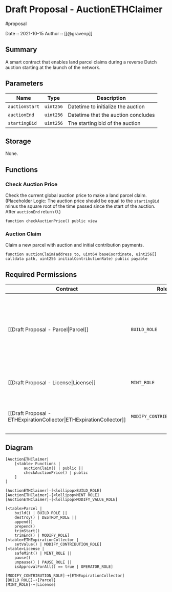 # Draft Proposal - AuctionETHClaimer
#proposal

Date :: 2021-10-15
Author :: [[@gravenp]]

## Summary
A smart contract that enables land parcel claims during a reverse Dutch auction starting at the launch of the network.

## Parameters
| Name                  | Type      | Description                             |
| --------------------- | --------- | --------------------------------------- |
| `auctionStart` | `uint256` | Datetime to initialize the auction |
| `auctionEnd` | `uint256` | Datetime that the auction concludes |
| `startingBid` | `uint256` | The starting bid of the auction | 

## Storage
None.

## Functions
### Check Auction Price
Check the current global auction price to make a land parcel claim. (Placeholder Logic: The auction price should be equal to the `startingBid` minus the square root of the time passed since the start of the auction. After `auctionEnd` return 0.)

```
function checkAuctionPrice() public view
```

### Auction Claim
Claim a new parcel with auction and initial contribution payments.

```
function auctionClaim(address to, uint64 baseCoordinate, uint256[] calldata path, uint256 initialContributionRate) public payable
```

## Required Permissions
| Contract                                                            | Role                | Reason                                                                                           |
| ------------------------------------------------------------------- | ------------------- | ------------------------------------------------------------------------------------------------ |
| [[Draft Proposal - Parcel\|Parcel]]                                 | `BUILD_ROLE`        | Builds a new parcel with the given base coordinate and path, if the auction bid, payment, and value are valid. |
| [[Draft Proposal - License\|License]]                               | `MINT_ROLE`         | Mints a license if parcel is successfully minted                                                 |
| [[Draft Proposal - ETHExpirationCollector\|ETHExpirationCollector]] | `MODIFY_CONTRIBUTION_ROLE` | Sets initial contribution rate when mint is successful                                                |

## Diagram
```nomnoml
[AuctionETHClaimer|
	[<table> Functions |
		auctionClaim() | public ||
		checkAuctionPrice() | public
	]
]

[AuctionETHClaimer]-[<lollipop>BUILD_ROLE]
[AuctionETHClaimer]-[<lollipop>MINT_ROLE]
[AuctionETHClaimer]-[<lollipop>MODIFY_VALUE_ROLE]

[<table>Parcel | 
	build() | BUILD_ROLE || 
	destroy() | DESTROY_ROLE || 
    append()
	prepend()
	trimStart()
	trimEnd() | MODIFY_ROLE]
[<table>ETHExpirationCollector | 
	setValue() | MODIFY_CONTRIBUTION_ROLE]
[<table>License | 
	safeMint() | MINT_ROLE || 
	pause() 
	unpause() | PAUSE_ROLE || 
    isApprovalForAll() == true | OPERATOR_ROLE]
	
[MODIFY_CONTRIBUTION_ROLE]-+[ETHExpirationCollector]
[BUILD_ROLE]-+[Parcel]
[MINT_ROLE]-+[License]
```